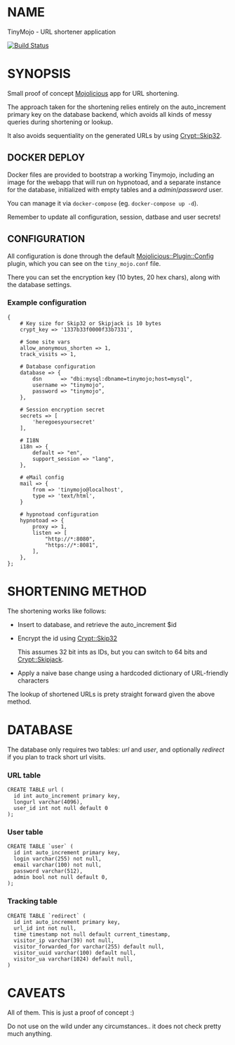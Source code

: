 # NAME

TinyMojo - URL shortener application

[![Build Status](https://travis-ci.org/qrovira/TinyMojo.svg?branch=master)](https://travis-ci.org/qrovira/TinyMojo)

# SYNOPSIS

Small proof of concept [Mojolicious](https://metacpan.org/pod/Mojolicious) app for URL shortening.

The approach taken for the shortening relies entirely on the auto\_increment
primary key on the database backend, which avoids all kinds of messy queries
during shortening or lookup.

It also avoids sequentiality on the generated URLs by using [Crypt::Skip32](https://metacpan.org/pod/Crypt::Skip32).

## DOCKER DEPLOY

Docker files are provided to bootstrap a working Tinymojo, including an image for
the webapp that will run on hypnotoad, and a separate instance for the database,
initialized with empty tables and a _admin_/_password_ user.

You can manage it via `docker-compose` (eg. `docker-compose up -d`).

Remember to update all configuration, session, datbase and user secrets!

## CONFIGURATION

All configuration is done through the default [Mojolicious::Plugin::Config](https://metacpan.org/pod/Mojolicious::Plugin::Config) plugin,
which you can see on the `tiny_mojo.conf` file.

There you can set the encryption key (10 bytes, 20 hex chars), along with the database settings.

### Example configuration

    {
        # Key size for Skip32 or Skipjack is 10 bytes
        crypt_key => '1337b33f0000f33b7331',
    
        # Some site vars
        allow_anonymous_shorten => 1,
        track_visits => 1,
    
        # Database configuration
        database => {
            dsn      => "dbi:mysql:dbname=tinymojo;host=mysql",
            username => "tinymojo",
            password => "tinymojo",
        },
    
        # Session encryption secret
        secrets => [
            'heregoesyoursecret'
        ],
    
        # I18N
        i18n => {
            default => "en",
            support_session => "lang",
        },
    
        # eMail config
        mail => {
            from => 'tinymojo@localhost',
            type => 'text/html',
        }
    
        # hypnotoad configuration
        hypnotoad => {
            proxy => 1,
            listen => [
                "http://*:8080",
                "https://*:8081",
            ],
        },
    };

# SHORTENING METHOD

The shortening works like follows:

- Insert to database, and retrieve the auto\_increment $id
- Encrypt the id using [Crypt::Skip32](https://metacpan.org/pod/Crypt::Skip32)

    This assumes 32 bit ints as IDs, but you can switch to 64 bits and [Crypt::Skipjack](https://metacpan.org/pod/Crypt::Skipjack).

- Apply a naive base change using a hardcoded dictionary of URL-friendly characters

The lookup of shortened URLs is prety straight forward given the above method.

# DATABASE

The database only requires two tables: _url_ and _user_, and optionally _redirect_ if
you plan to track short url visits.

### URL table

    CREATE TABLE url (
      id int auto_increment primary key,
      longurl varchar(4096),
      user_id int not null default 0
    );

### User table

    CREATE TABLE `user` (
      id int auto_increment primary key,
      login varchar(255) not null,
      email varchar(100) not null,
      password varchar(512),
      admin bool not null default 0,
    );

### Tracking table

    CREATE TABLE `redirect` (
      id int auto_increment primary key,
      url_id int not null,
      time timestamp not null default current_timestamp,
      visitor_ip varchar(39) not null,
      visitor_forwarded_for varchar(255) default null,
      visitor_uuid varchar(100) default null,
      visitor_ua varchar(1024) default null,
    )

# CAVEATS

All of them. This is just a proof of concept :)

Do not use on the wild under any circumstances.. it does not check pretty much anything.
